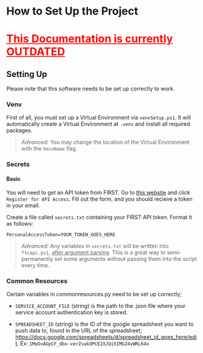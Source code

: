 # How to Set Up the Project

# <p style="color:red"><u>**This Documentation is currently OUTDATED**</u></p>

## Setting Up
Please note that this software needs to be set up correctly to work.

### Venv
First of all, you must set up a Virtual Environment via `venvSetup.ps1`. It will automatically create a Virtual Environment at `.venv` and install all required packages.

> *Advanced*: You may change the location of the Virtual Environment with the `VenvName` flag.


### Secrets
#### Basic
You will need to get an API token from FIRST.
Go to [this website](https://ftc-events.firstinspires.org/services/API) and click `Register for API Access`. Fill out the form, and you should recieve a token in your email.


Create a file called `secrets.txt` containing your FIRST API token. Format it as follows:
```
PersonalAccessToken=YOUR_TOKEN_GOES_HERE
```

> *Advanced*: Any variables in `secrets.txt` will be written into `ftcapi.ps1`, <u>after argument parsing</u>. 
> This is a great way to semi-permanently set some arguments without passing them into the script every time. 

### Common Resources
Certain variables in commonresources.py need to be set up correctly;
 - `SERVICE_ACCOUNT_FILE` (string) is the path to the .json file where your service account authentication key is stored.

 - `SPREADSHEET_ID` (string) is the ID of the google spreadsheet you want to push data to, found in the URL of the spreadsheet; https://docs.google.com/spreadsheets/d/spreadsheet_id_goes_here/edit. Ex: `1MoOvAGpCF_dbo-verZvakOPCE2XJQi5IMG24vWRL64o`
